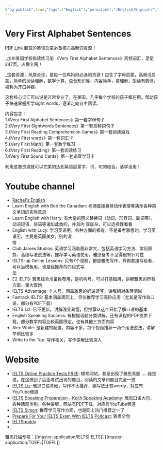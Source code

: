 ```yaml
---
{"dg-publish":true,"tags":["English"],"permalink":"/English/English/","dgPassFrontmatter":true,"created":"2023-04-26T20:08:21.643+08:00","updated":"2023-05-14T20:56:25.460+08:00"}
---
```




# Very First Alphabet Sentences
[PDF Link](https://anonfiles.com/EbMd9dnez6/Very_First_Alphabet_Sentences_pdf)
超赞的英语启蒙必备核心高频词资源！  
  
_加州美国学校指读练习册 《Very First Alphabet Sentences》高频词汇，足足247页，火爆全网！  
  
_这套资源，风靡全球，是每一位鸡妈妈必选的资源！包含了字母启蒙，高频词启蒙，简单的阅读理解，数学计算，语音知识等，内容简单，易理解，朗读有韵律，被称为开口神器。  
  
这套核心词汇可以说是非常专业了，在美国，几乎每个学校的孩子都在用。帮助孩子快速掌握所学sight words，逐渐走向自主阅读。  
  
内容包含：  
1.《Very First Alphabet Sentences》第一套字母句子  
2.《Very First Sightwords Sentences》第一套高频词句子  
3.《Very First Reading Comprehension Games》第一套阅读游戏  
4.《Very First words》第一套词汇卡  
5.《Very First Math》第一套数学练习  
6.《Very First Reading》第一套阅读练习  
7.《Very First Sound Cards》第一套语音学习卡  
  
利用这套资源就可以完美的达到英语启蒙字、词、句的结合，活学活用！


# Youtube channel
- [Rachel's English](https://www.youtube.com/channel/UCvn_XCl_mgQmt3sD753zdJA)
- Learn English with Bob the Canadian: 老师直接身体动作表情等演示各种英文单词的实际意思  
- Learn English with Harry: 有大量的同义替换词（动词、形容词、副词等）、动词短语、俗语等诸如此类的，并且内 容庞杂，可以选择性看看  
- English with Lucy: 学习英语用，各种方面的都有，不是备考雅思的，学习英语用，主要是英国美女，别的没  
啥  
- Club James Studios: 英语学习涵盖面非常大，包括英语学习方法、常用替换、高级写法说法等，推荐学习英语使用，雅思备考不⻅得很有针对性  
- IELTS-up Online Lessons: 只有7个视频，都是雅思写作，样例直接写给看，可以当模板用，也是我推荐的四段式写  
法
- E2 IELTS: 雅思综合准备推荐用，是机构号，可以打基础用，讲解雅思的所有方面，量大管饱
- IELTS Advantage: 个人号，涵盖雅思的听说读写，讲解相对条理清晰
- Fastrack IELTS: 基本涵盖面同上，但仅推荐学习高阶应用（尤其是写作和口语，部分有PDF下载）
- IELTS Liz: 已不更新，讲解浅显易懂，但推荐从这个开始了解口语的基本
- English Speaking Success: 有根据话题分类讲解，还有课程的PDF提供下载，部分教学内容比较英国限定，也有其他三方面内容
- Alex White: 是新建的频道，内容不多，每个视频推荐一两个用法说法，讲解举例比较多
- Write to the Top: 写作相关，写作讲解比较深入

# Website
- [IELTS Online Practice Tests FREE](https://ieltsonlinetests.com/): 模考网站，甚至出现了雅思真题......我是说，在这做到了后面考试出现的题目，阅读的文章和题目完全一致
- [IELTS Liz](https://ieltsliz.com/): 雅思口语基础，写作不太推荐，她写法比较wordy，对应有YouTube频道
- [IELTS Speaking Preparation - Keith Speaking Academy](https://keithspeakingacademy.com/): 雅思口语大包，各种话题类别，各种讲解，网站有PDF下载，对应有YouTube频道
- [IELTS Simon](https://www.ielts-simon.com/): 推荐学习写作方面，也是网上热门推荐之一了
- [Prepare For Your IELTS Exam With IELTS Podcast](https://www.ieltspodcast.com/): 雅思全包
- [IELTSbuddy](https://www.ieltsbuddy.com/)
- 


雅思托福专项：[[master-application/IELTS\|IELTS]] [[master-application/TOEFL\|TOEFL]] 
